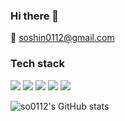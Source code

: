 ### Hi there 👋

📧 soshin0112@gmail.com

### Tech stack
<img src="https://img.shields.io/badge/React-222222?style=for-the-badge&logo=react"> <img src="https://img.shields.io/badge/JavaScript-F7DF1E?style=for-the-badge&logo=JavaScript&logoColor=white">
<img src="https://img.shields.io/badge/HTML-E34F26?style=for-the-badge&logo=HTML5&logoColor=white"> <img src="https://img.shields.io/badge/CSS-1572B6?style=for-the-badge&logo=CSS3&logoColor=white"> <img src="https://img.shields.io/badge/Git-F05032?style=for-the-badge&logo=Git&logoColor=white">

![so0112's GitHub stats](https://github-readme-stats.vercel.app/api?username=so0112&show_icons=true&theme=radical)
